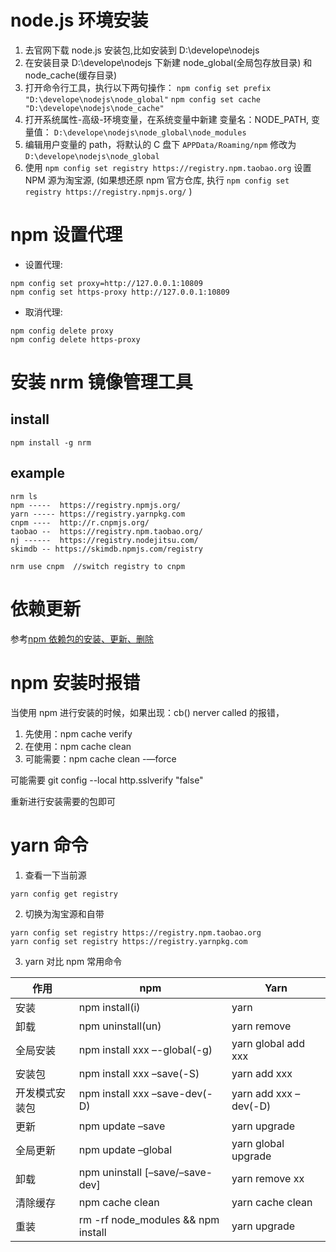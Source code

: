 # node.js 环境安装

1. 去官网下载 node.js 安装包,比如安装到 D:\develope\nodejs
2. 在安装目录 D:\develope\nodejs 下新建 node_global(全局包存放目录) 和 node_cache(缓存目录)
3. 打开命令行工具，执行以下两句操作： `npm config set prefix "D:\develope\nodejs\node_global"` `npm config set cache "D:\develope\nodejs\node_cache"`
4. 打开系统属性-高级-环境变量，在系统变量中新建 变量名：NODE_PATH, 变量值： `D:\develope\nodejs\node_global\node_modules`
5. 编辑用户变量的 path，将默认的 C 盘下 `APPData/Roaming/npm` 修改为 `D:\develope\nodejs\node_global`
6. 使用 `npm config set registry https://registry.npm.taobao.org` 设置 NPM 源为淘宝源, (如果想还原 npm 官方仓库, 执行 `npm config set registry https://registry.npmjs.org/` )

# npm 设置代理

- 设置代理:

```shell
npm config set proxy=http://127.0.0.1:10809
npm config set https-proxy http://127.0.0.1:10809
```

- 取消代理:

```shell
npm config delete proxy
npm config delete https-proxy
```

# 安装 nrm 镜像管理工具

## install

```shell
npm install -g nrm
```

## example

```shell
nrm ls
npm -----  https://registry.npmjs.org/
yarn ----- https://registry.yarnpkg.com
cnpm ----  http://r.cnpmjs.org/
taobao --  https://registry.npm.taobao.org/
nj ------  https://registry.nodejitsu.com/
skimdb -- https://skimdb.npmjs.com/registry

nrm use cnpm  //switch registry to cnpm
```

# 依赖更新

参考[npm 依赖包的安装、更新、删除](https://www.jianshu.com/p/9b9166f7559c)

# npm 安装时报错

当使用 npm 进行安装的时候，如果出现：cb() nerver called 的报错，

1. 先使用：npm cache verify
2. 在使用：npm cache clean
3. 可能需要：npm cache clean -—force

可能需要 git config --local http.sslverify "false"

重新进行安装需要的包即可

# yarn 命令

1. 查看一下当前源

```shell
yarn config get registry
```

2. 切换为淘宝源和自带

```shell
yarn config set registry https://registry.npm.taobao.org
yarn config set registry https://registry.yarnpkg.com
```

3. yarn 对比 npm 常用命令

| 作用           | npm                                | Yarn                  |
| -------------- | ---------------------------------- | --------------------- |
| 安装           | npm install(i)                     | yarn                  |
| 卸载           | npm uninstall(un)                  | yarn remove           |
| 全局安装       | npm install xxx –-global(-g)       | yarn global add xxx   |
| 安装包         | npm install xxx –save(-S)          | yarn add xxx          |
| 开发模式安装包 | npm install xxx –save-dev(-D)      | yarn add xxx –dev(-D) |
| 更新           | npm update –save                   | yarn upgrade          |
| 全局更新       | npm update –global                 | yarn global upgrade   |
| 卸载           | npm uninstall \[–save/–save-dev\]  | yarn remove xx        |
| 清除缓存       | npm cache clean                    | yarn cache clean      |
| 重装           | rm -rf node_modules && npm install | yarn upgrade          |
